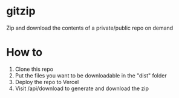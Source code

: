 # gitzip
Zip and download the contents of a private/public repo on demand

# How to

1. Clone this repo
2. Put the files you want to be downloadable in the "dist" folder
3. Deploy the repo to Vercel
4. Visit /api/download to generate and download the zip
